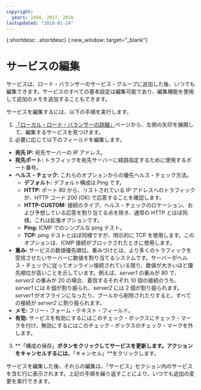 ```yaml
---
copyright:
  years: 1994, 2017, 2018
lastupdated: "2018-01-24"
---
```


{:shortdesc: .shortdesc}
{:new_window: target="_blank"}

# サービスの編集 

サービスは、ロード・バランサーのサービス・グループに追加した後、いつでも編集できます。サービスのすべての基本設定は編集可能であり、編集機能を使用して追加のメモを追加することもできます。 

サービスを編集するには、以下の手順を実行します。

1. [「ローカル・ロード・バランサーの詳細」](view-all-load-balancers.html)ページから、左側の矢印を展開して、編集するサービスを見つけます。
2. 必要に応じて以下のフィールドを編集します。
  - **宛先 IP:** 宛先サーバーの IP アドレス。
  - **宛先ポート:** トラフィックを宛先サーバーに経路指定するために使用するポート番号。
  - **ヘルス・チェック:** これらのオプションからの優先ヘルス・チェック方法。
      - **デフォルト:** デフォルト構成は Ping です。
      - **HTTP:** ポート 80 から、リストされている IP アドレスへのトラフィックが、HTTP コード 200 (OK) で応答することを確認します。
      - **HTTP-CUSTOM:** 接続のタイプ、ヘルス・チェックのロケーション、および予想している応答を割り当てる点を除き、通常の HTTP とほぼ同様。これは拡張オプションです。
      - **Ping:** ICMP でのシンプルな ping テスト。
      - **TCP:** ping テストとほぼ同様ですが、明示的に TCP を使用します。このオプションは、ICMP 接続がブロックされたときに使用します。
  - **重み:** サービスの数値優先順位。重みづけとは、より多くのトラフィックを受信させたいサーバーに数値を割り当てるシステムです。サーバーがヘルス・チェックに従ってオンライン接続されている限り、数値が大きいほど優先順位が高いことを示しています。例えば、_server1_ の重みが 80 で、_server2_ の重みが 20 の場合、着信するそれぞれ 10 個の接続のうち、_server1_ には 8 個が割り振られ、_server2_ には 2 個が割り振られます。_server1_ がオフラインになったり、プールから削除されたりすると、すべての接続が _server2_ に割り振られます。
  - **メモ:**  フリー・フォーム・テキスト・フィールド。
  - **有効:** サービスを有効にするにはこのチェック・ボックスにチェック・マークを付け、無効にするにはこのチェック・ボックスのチェック・マークを外します。
3. **「構成の保存」**ボタンをクリックしてサービスを更新します。アクションをキャンセルするには、**「キャンセル」**をクリックします。

サービスを編集した後、それらの編集は、「サービス」セクション内のサービスを含む行に表示されます。上記の手順を繰り返すことにより、いつでも追加の変更を実行できます。
